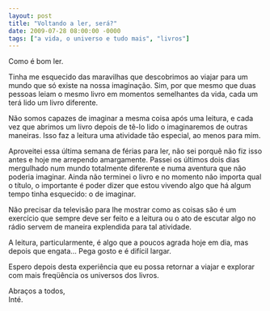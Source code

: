```yaml
---
layout: post
title: "Voltando a ler, será?"
date: 2009-07-28 08:00:00 -0000
tags: ["a vida, o universo e tudo mais", "livros"]
---
```

Como é bom ler.  

Tinha me esquecido das maravilhas que descobrimos ao viajar para um mundo que só existe na nossa imaginação. Sim, por que mesmo que duas pessoas leiam o mesmo livro em momentos semelhantes da vida, cada um terá lido um livro diferente.

Não somos capazes de imaginar a mesma coisa após uma leitura, e cada vez que abrimos um livro depois de tê-lo lido o imaginaremos de outras maneiras. Isso faz a leitura uma atividade tão especial, ao menos para mim.

Aproveitei essa última semana de férias para ler, não sei porquê não fiz isso antes e hoje me arrependo amargamente. Passei os últimos dois dias mergulhado num mundo totalmente diferente e numa aventura que não poderia imaginar. Ainda não terminei o livro e no momento não importa qual o título, o importante é poder dizer que estou vivendo algo que há algum tempo tinha esquecido: o de imaginar.

Não precisar da televisão para lhe mostrar como as coisas são é um exercício que sempre deve ser feito e a leitura ou o ato de escutar algo no rádio servem de maneira explendida para tal atividade.

A leitura, particularmente, é algo que a poucos agrada hoje em dia, mas depois que engata... Pega gosto e é difícil largar.

Espero depois desta experiência que eu possa retornar a viajar e explorar com mais freqüência os universos dos livros.

Abraços a todos,  
Inté.
